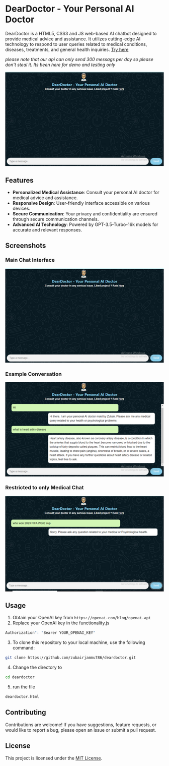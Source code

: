 # DearDoctor - Your Personal AI Doctor
DearDoctor is a HTML5, CSS3 and JS web-based AI chatbot designed to provide medical advice and assistance. It utilizes cutting-edge AI technology to respond to user queries related to medical conditions, diseases, treatments, and general health inquiries. [Try here](https://zubairjammu786.github.io/deardoctor)

*please note that our api can only send 300 messags per day so please don't steal it. Its been here for demo and testing only*

![Chat Interface](doctorgpt.PNG)

## Features
- **Personalized Medical Assistance**: Consult your personal AI doctor for medical advice and assistance.
- **Responsive Design**: User-friendly interface accessible on various devices.
- **Secure Communication**: Your privacy and confidentiality are ensured through secure communication channels.
- **Advanced AI Technology**: Powered by GPT-3.5-Turbo-16k models for accurate and relevant responses.

## Screenshots

### Main Chat Interface
![Chat Interface](doctorgpt.PNG)

### Example Conversation
![Example Conversation](doctorgpt2.PNG)

### Restricted to only Medical Chat
![Privacy and Disclaimer](doctorgpt3.PNG)

## Usage

1. Obtain your OpenAI key from `https://openai.com/blog/openai-api`
2. Replace your OpenAI key in the functionality.js
```bash
Authorization": "Bearer YOUR_OPENAI_KEY"
``` 
3. To clone this repository to your local machine, use the following command:
```bash
git clone https://github.com/zubairjammu786/deardoctor.git
```
4. Change the directory to
```bash
cd deardoctor
```
5. run the file
```bash
deardoctor.html
```

## Contributing
Contributions are welcome! If you have suggestions, feature requests, or would like to report a bug, please open an issue or submit a pull request.

## License
This project is licensed under the [MIT License](LICENSE).
